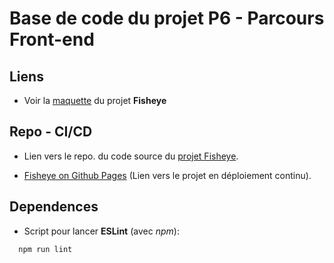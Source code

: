 # Base de code du projet P6 - Parcours Front-end

## Liens

* Voir la [maquette](https://www.figma.com/file/Q3yNeD7WTK9QHDldg9vaRl/UI-Design-FishEye-FR?node-id=0%3A1) du projet **Fisheye**

## Repo - CI/CD

* Lien vers le repo. du code source du [projet Fisheye](https://github.com/gouttebroze/Front-End-Fisheye).

* [Fisheye on Github Pages](https://gouttebroze.github.io/Front-End-Fisheye/) (Lien vers le projet en déploiement continu).

## Dependences

* Script pour lancer **ESLint** (avec *npm*):

```shell
  npm run lint
```

